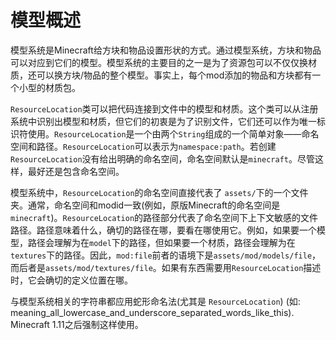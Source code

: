模型概述
===============

模型系统是Minecraft给方块和物品设置形状的方式。通过模型系统，方块和物品可以对应到它们的模型。模型系统的主要目的之一是为了资源包可以不仅仅换材质，还可以换方块/物品的整个模型。事实上，每个mod添加的物品和方块都有一个小型的材质包。

`ResourceLocation`类可以把代码连接到文件中的模型和材质。这个类可以从注册系统中识别出模型和材质，但它们的初衷是为了识别文件，它们还可以作为唯一标识符使用。`ResourceLocation`是一个由两个`String`组成的一个简单对象——命名空间和路径。`ResourceLocation`可以表示为`namespace:path`。若创建`ResourceLocation`没有给出明确的命名空间，命名空间默认是`minecraft`。尽管这样，最好还是包含命名空间。

模型系统中，`ResourceLocation`的命名空间直接代表了 `assets/`下的一个文件夹。通常，命名空间和modid一致(例如，原版Minecraft的命名空间是`minecraft`)。`ResourceLocation`的路径部分代表了命名空间下上下文敏感的文件路径。路径意味着什么，确切的路径在哪，要看在哪使用它。例如，如果要一个模型，路径会理解为在`model`下的路径，但如果要一个材质，路径会理解为在`textures`下的路径。因此，`mod:file`前者的语境下是`assets/mod/models/file`，而后者是`assets/mod/textures/file`。如果有东西需要用`ResourceLocation`描述时，它会确切的定义位置在哪。

与模型系统相关的字符串都应用蛇形命名法(尤其是 `ResourceLocation`)  (如: meaning_all_lowercase_and_underscore_separated_words_like_this). Minecraft 1.11之后强制这样使用。

